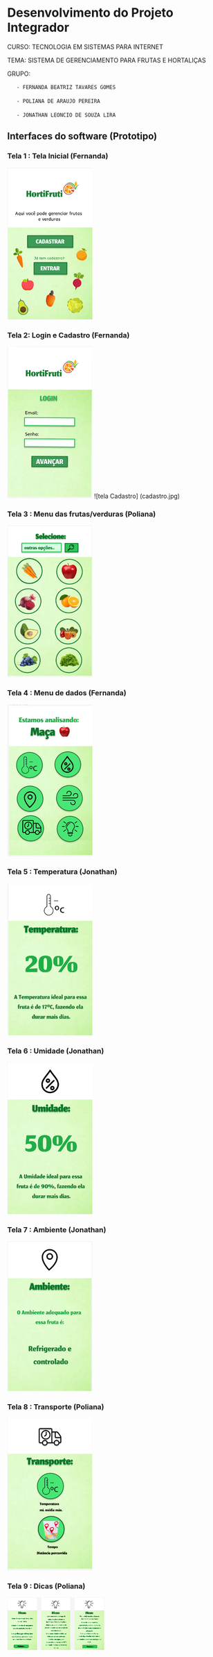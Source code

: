 # Desenvolvimento do Projeto Integrador

CURSO: TECNOLOGIA EM SISTEMAS PARA INTERNET

TEMA: SISTEMA DE GERENCIAMENTO PARA FRUTAS E HORTALIÇAS

GRUPO: 

       - FERNANDA BEATRIZ TAVARES GOMES

       - POLIANA DE ARAUJO PEREIRA

       - JONATHAN LEONCIO DE SOUZA LIRA
       
       
## Interfaces do software (Prototipo)

### Tela 1 : Tela Inicial (Fernanda) 

![Tela inicial](telaInicial.jpg)

### Tela 2: Login  e Cadastro (Fernanda)

![tela Login](login.jpg)
![tela Cadastro] (cadastro.jpg)

### Tela 3 : Menu das frutas/verduras (Poliana)

![Menu Frutas](menu.jpg)

### Tela 4 : Menu de dados (Fernanda)

![menu dados](dados.jpg)

### Tela 5 : Temperatura (Jonathan)

![temperatura](temperatura.jpg)
### Tela 6 : Umidade (Jonathan)

![umidade](umidade.jpg)

### Tela 7 : Ambiente (Jonathan)

![ambiente](ambiente.jpg)

### Tela 8 : Transporte (Poliana)

![transporte](transporte.jpg)

### Tela 9 : Dicas (Poliana)

![dicas](dicas.jpg)

